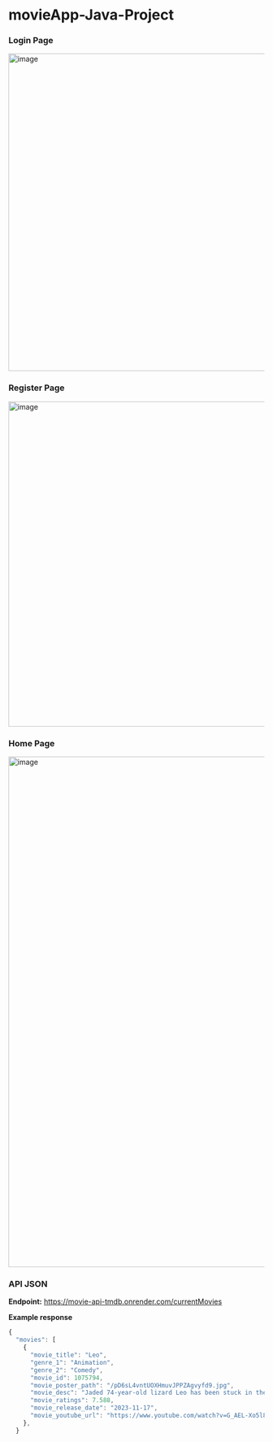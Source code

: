 # movieApp-Java-Project

### Login Page
<img width="625" alt="image" src="https://github.com/Divnoor-4602/movieApp-Java-Project/assets/120365130/3343e9fa-307d-4ad2-8705-840decf39f73">


### Register Page
<img width="640" alt="image" src="https://github.com/Divnoor-4602/movieApp-Java-Project/assets/120365130/96a55722-8a48-4889-945c-1b6c78fadc2c">



### Home Page
<img width="1005" alt="image" src="https://github.com/Divnoor-4602/movieApp-Java-Project/assets/120365130/55ca1c0f-46bd-4079-a8d7-f9293150405e">



### API JSON
**Endpoint:** https://movie-api-tmdb.onrender.com/currentMovies

**Example response**

```javascript
{
  "movies": [
    {
      "movie_title": "Leo",
      "genre_1": "Animation",
      "genre_2": "Comedy",
      "movie_id": 1075794,
      "movie_poster_path": "/pD6sL4vntUOXHmuvJPPZAgvyfd9.jpg",
      "movie_desc": "Jaded 74-year-old lizard Leo has been stuck in the same Florida classroom for decades with his terrarium-mate turtle. When he learns he only has one year left to live, he plans to escape to experience life on the outside but instead gets caught up in the problems of his anxious students — including an impossibly mean substitute teacher.",
      "movie_ratings": 7.588,
      "movie_release_date": "2023-11-17",
      "movie_youtube_url": "https://www.youtube.com/watch?v=G_AEL-Xo5l8"
    },
  }

```

